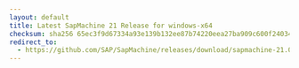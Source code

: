 ```yaml
---
layout: default
title: Latest SapMachine 21 Release for windows-x64
checksum: sha256 65ec3f9d67334a93e139b132ee87b74220eea27ba909c600f24034336c221c09
redirect_to:
  - https://github.com/SAP/SapMachine/releases/download/sapmachine-21.0.2/sapmachine-jre-21.0.2_windows-x64_bin.zip
---
```

